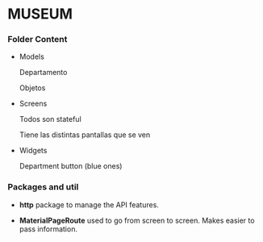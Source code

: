 # MUSEUM

### Folder Content

- Models
    
    Departamento

    Objetos

- Screens

    Todos son stateful
    
    Tiene las distintas pantallas que se ven

- Widgets
    
    Department button (blue ones)

### Packages and util

- **http** package to manage the API features.

- **MaterialPageRoute** used to go from screen to screen. Makes easier to pass information.